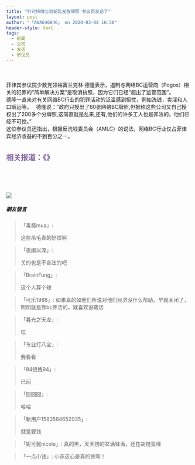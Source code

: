 ```yaml
---
title: "针对持牌公司胡乱发放牌照 参议员发话了"
layout: post
author: "「AWA646846」 on 2020-03-08 16:58"
header-style: text
tags:
  - 新闻
  - 公司
  - 发话
  - 参议员
---
```


<input type="hidden" value="菲乐园提供">
<br>
<br>
菲律宾参议院少数党领袖富兰克林·德隆表示，遏制与网络BC运营商（Pogos）相关的犯罪的“简单解决方案”是取消执照，因为它们已经“超出了监管范围”。
<br>德隆一直来对有关网络BC行业的犯罪活动的泛滥感到担忧，例如洗钱，卖淫和人口贩运等。
&nbsp;
德隆说：“政府只授出了60张网络BC牌照,但据称这些公司又自己授权出了200多个分牌照,这简直就是乱来,还有,他们的许多工人也是非法的。他们已经不可控。”
<br>这位参议员还指出，根据反洗钱委员会（AMLC）的说法，网络BC行业仅占菲律宾经济收益的不到百分之一。
<br>
<br>
<br>
<span style="color: rgb(128, 100, 162);"><strong><span style="font-size: 20px;">相关报道：</span></strong></span><span style="color: rgb(128, 100, 162);"><strong><span style="font-size: 20px;">《</span></strong></span><span style="color: rgb(128, 100, 162);"><strong><span style="font-size: 20px;">》</span></strong></span><br>
<span style="color: rgb(128, 100, 162);"><strong><span style="font-size: 20px;"><br></span></strong></span>
<span style="color: rgb(128, 100, 162);"><strong><span style="font-size: 20px;"><br></span></strong></span>
<br>
<br>
<img src="http://images.feileyuan.com/images/ueditor/2020030816580000131132.jpg">
<br>

##### 網友發言 
> 「毒酱mua」:
> <p>这些吊毛真的好烦啊</p>

> 「夜阑以深」:
> <p>关的也是不合法的吧</p>

> 「BrainFung」:
> <p>这个人算个球</p>

> 「可乐1988」:
> 如果真的如他们所说对他们经济没什么帮助，早就关闭了，明明就是靠bc养活的，就喜欢说瞎话

> 「暮光之天龙」:
> <p>哎</p>

> 「专业打八宝」:
> <p>我看看</p>

> 「94很拽94」:
> <p>已阅</p>

> 「囧囧囧」:
> <p>哈哈</p>

> 「新用户1583584652035」:
> <p>就是要钱</p>

> 「妮可酱nicole」:
> 真的黑，天天捞的盆满钵满，还在胡搅蛮缠

> 「一点小钱」:
> 小菲这心是真的贪啊！


